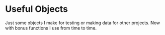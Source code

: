 # Useful Objects
Just some objects I make for testing or making data for other projects.
Now with bonus functions I use from time to time.
